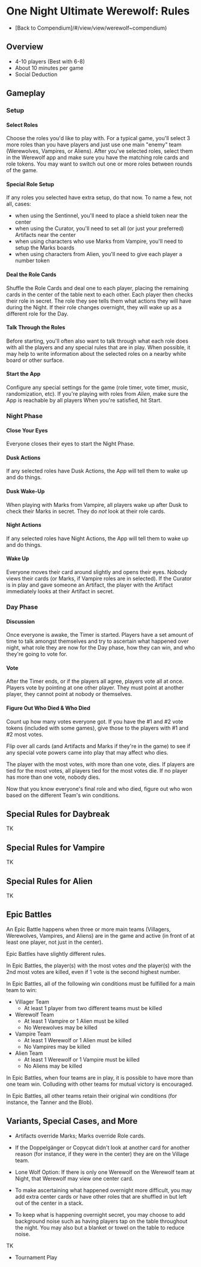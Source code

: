 # One Night Ultimate Werewolf: Rules

- [Back to Compendium]/#/view/view/werewolf~compendium)

## Overview

- 4-10 players (Best with 6-8)
- About 10 minutes per game
- Social Deduction

## Gameplay

### Setup

#### Select Roles

Choose the roles you'd like to play with. 
For a typical game, you'll select 3 more roles than you have players and just use one main "enemy" team 
(Werewolves, Vampires, or Aliens).
After you've selected roles, select them in the Werewolf app and 
make sure you have the matching role cards and role tokens.
You may want to switch out one or more roles between rounds of the game.

#### Special Role Setup

If any roles you selected have extra setup, do that now. To name a few, not all, cases:

- when using the Sentinnel, you'll need to place a shield token near the center
- when using the Curator, you'll need to set all (or just your preferred) Artifacts near the center
- when using characters who use Marks from Vampire, you'll need to setup the Marks boards
- when using characters from Alien, you'll need to give each player a number token

#### Deal the Role Cards

Shuffle the Role Cards and deal one to each player, placing the remaining cards in the center of the table next to each other.
Each player then checks their role in secret. 
The role they see tells them what actions they will have during the Night.
If their role changes overnight, they will wake up as a different role for the Day.

#### Talk Through the Roles

Before starting, you'll often also want to talk through what each role does with all the players and any special rules that are in play.
When possible, it may help to write information about the selected roles on a nearby white board or other surface.

#### Start the App

Configure any special settings for the game (role timer, vote timer, music, randomization, etc).
If you're playing with roles from *Alien*, make sure the App is reachable by all players
When you're satisfied, hit Start.

### Night Phase

#### Close Your Eyes

Everyone closes their eyes to start the Night Phase.

#### Dusk Actions

If any selected roles have Dusk Actions, the App will tell them to wake up and do things.

#### Dusk Wake-Up

When playing with Marks from Vampire, all players wake up after Dusk to check their Marks in secret. 
They do *not* look at their role cards.

#### Night Actions

If any selected roles have Night Actions, the App will tell them to wake up and do things.

#### Wake Up

Everyone moves their card around slightly and opens their eyes.
Nobody views their cards (or Marks, if Vampire roles are in selected).
If the Curator is in play and gave someone an Artifact, the player with the Artifact immediately looks at their Artifact in secret.

### Day Phase

#### Discussion

Once everyone is awake, the Timer is started.
Players have a set amount of time to talk amongst themselves and try to ascertain what happened over night,
what role they are now for the Day phase, 
how they can win,
and who they're going to vote for.

#### Vote

After the Timer ends, or if the players all agree, players vote all at once.
Players vote by pointing at one other player. 
They must point at another player, they cannot point at nobody or themselves.

#### Figure Out Who Died & Who Died

Count up how many votes everyone got. 
If you have the #1 and #2 vote tokens (included with some games),
give those to the players with #1 and #2 most votes.

Flip over all cards (and Artifacts and Marks if they're in the game) 
to see if any special vote powers came into play that may affect who dies.

The player with the most votes, with more than one vote, dies. 
If players are tied for the most votes, all players tied for the most votes die.
If no player has more than one vote, nobody dies.

Now that you know everyone's final role and who died, figure out who won based on the different Team's win conditions.

## Special Rules for Daybreak

TK

## Special Rules for Vampire

TK

## Special Rules for Alien

TK

## Epic Battles

An Epic Battle happens when three or more main teams 
(Villagers, Werewolves, Vampires, and Aliens)
are in the game and active 
(in front of at least one player, not just in the center).

Epic Battles have slightly different rules.

In Epic Battles, the player(s) with the most votes *and* the player(s) with the 2nd most votes are killed, 
even if 1 vote is the second highest number.

In Epic Battles, all of the following win conditions must be fulfilled for a main team to win:

- Villager Team
  - At least 1 player from two different teams must be killed
- Werewolf Team
  - At least 1 Vampire or 1 Alien must be killed
  - No Werewolves may be killed
- Vampire Team
  - At least 1 Werewolf or 1 Alien must be killed
  - No Vampires may be killed
- Alien Team
  - At least 1 Werewolf or 1 Vampire must be killed
  - No Aliens may be killed

In Epic Battles, when four teams are in play, it is possible to have more than one team win.
Colluding with other teams for mutual victory is encouraged.

In Epic Battles, all other teams retain their original win conditions
(for instance, the Tanner and the Blob).

## Variants, Special Cases, and More

- Artifacts override Marks; Marks override Role cards.
- If the Doppelgänger or Copycat didn't look at another card for another reason (for instance, if they were in the center) they are on the Village team.
- Lone Wolf Option: If there is only one Werewolf on the Werewolf team at Night, that Werewolf may view one center card.

- To make ascertaining what happened overnight more difficult, you may add extra center cards or have other roles that are shuffled in but left out of the center in a stack.
- To keep what is happening overnight secret, you may choose to add background noise such as having players tap on the table throughout the night. You may also but a blanket or towel on the table to reduce noise.

TK


- Tournament Play
